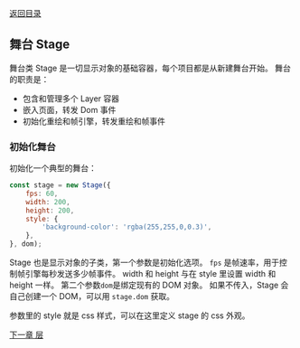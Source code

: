 [返回目录](readme.md)

## 舞台 Stage

舞台类 Stage 是一切显示对象的基础容器，每个项目都是从新建舞台开始。
舞台的职责是：
* 包含和管理多个 Layer 容器
* 嵌入页面，转发 Dom 事件
* 初始化重绘和帧引擎，转发重绘和帧事件

### 初始化舞台

初始化一个典型的舞台：

```javascript
const stage = new Stage({
    fps: 60,
    width: 200,
    height: 200,
    style: {
        'background-color': 'rgba(255,255,0,0.3)',
    },
}, dom);
```
Stage 也是显示对象的子类，第一个参数是初始化选项。
`fps` 是帧速率，用于控制帧引擎每秒发送多少帧事件。
width 和 height 与在 style 里设置 width 和 height 一样。
第二个参数`dom`是绑定现有的 DOM 对象。
如果不传入，Stage 会自己创建一个 DOM，可以用 `stage.dom` 获取。

参数里的 style 就是 css 样式，可以在这里定义 stage 的 css 外观。


[下一章 层](layer.md)